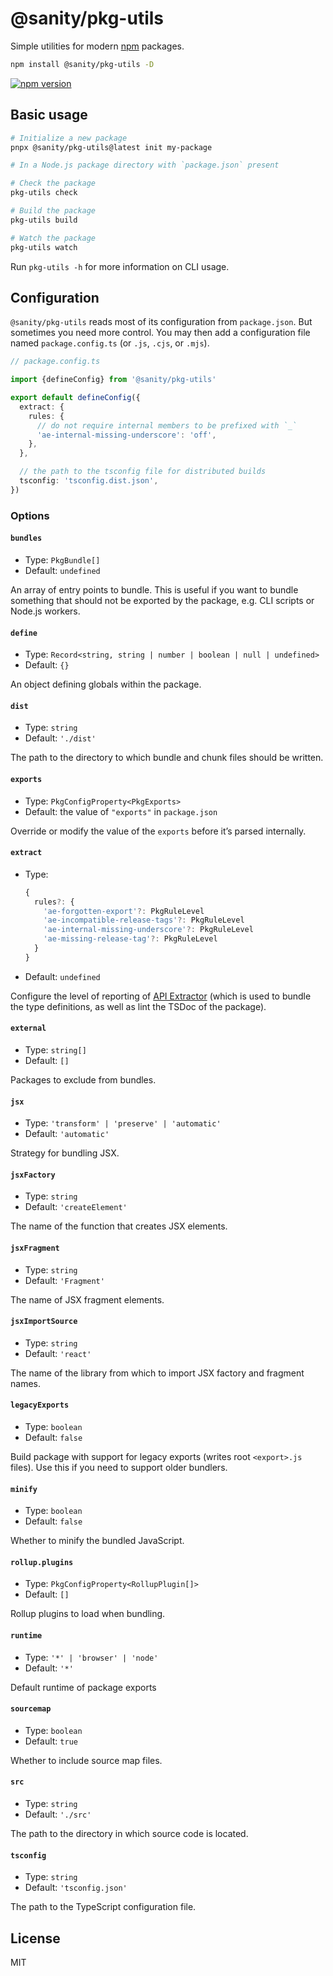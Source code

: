 # @sanity/pkg-utils

Simple utilities for modern [npm](https://www.npmjs.com/) packages.

```sh
npm install @sanity/pkg-utils -D
```

[![npm version](https://img.shields.io/npm/v/@sanity/pkg-utils.svg?style=flat-square)](https://www.npmjs.com/package/@sanity/pkg-utils)

## Basic usage

```sh
# Initialize a new package
pnpx @sanity/pkg-utils@latest init my-package

# In a Node.js package directory with `package.json` present

# Check the package
pkg-utils check

# Build the package
pkg-utils build

# Watch the package
pkg-utils watch
```

Run `pkg-utils -h` for more information on CLI usage.

## Configuration

`@sanity/pkg-utils` reads most of its configuration from `package.json`. But sometimes you need more
control. You may then add a configuration file named `package.config.ts` (or `.js`, `.cjs`, or
`.mjs`).

```ts
// package.config.ts

import {defineConfig} from '@sanity/pkg-utils'

export default defineConfig({
  extract: {
    rules: {
      // do not require internal members to be prefixed with `_`
      'ae-internal-missing-underscore': 'off',
    },
  },

  // the path to the tsconfig file for distributed builds
  tsconfig: 'tsconfig.dist.json',
})
```

### Options

#### `bundles`

- Type: `PkgBundle[]`
- Default: `undefined`

An array of entry points to bundle. This is useful if you want to bundle something that should not
be exported by the package, e.g. CLI scripts or Node.js workers.

#### `define`

- Type: `Record<string, string | number | boolean | null | undefined>`
- Default: `{}`

An object defining globals within the package.

#### `dist`

- Type: `string`
- Default: `'./dist'`

The path to the directory to which bundle and chunk files should be written.

#### `exports`

- Type: `PkgConfigProperty<PkgExports>`
- Default: the value of `"exports"` in `package.json`

Override or modify the value of the `exports` before it’s parsed internally.

#### `extract`

- Type:
  ```ts
  {
    rules?: {
      'ae-forgotten-export'?: PkgRuleLevel
      'ae-incompatible-release-tags'?: PkgRuleLevel
      'ae-internal-missing-underscore'?: PkgRuleLevel
      'ae-missing-release-tag'?: PkgRuleLevel
    }
  }
  ```
- Default: `undefined`

Configure the level of reporting of [API Extractor](https://api-extractor.com/) (which is used to bundle the
type definitions, as well as lint the TSDoc of the package).

#### `external`

- Type: `string[]`
- Default: `[]`

Packages to exclude from bundles.

#### `jsx`

- Type: `'transform' | 'preserve' | 'automatic'`
- Default: `'automatic'`

Strategy for bundling JSX.

#### `jsxFactory`

- Type: `string`
- Default: `'createElement'`

The name of the function that creates JSX elements.

#### `jsxFragment`

- Type: `string`
- Default: `'Fragment'`

The name of JSX fragment elements.

#### `jsxImportSource`

- Type: `string`
- Default: `'react'`

The name of the library from which to import JSX factory and fragment names.

#### `legacyExports`

- Type: `boolean`
- Default: `false`

Build package with support for legacy exports (writes root `<export>.js` files). Use this if you
need to support older bundlers.

#### `minify`

- Type: `boolean`
- Default: `false`

Whether to minify the bundled JavaScript.

#### `rollup.plugins`

- Type: `PkgConfigProperty<RollupPlugin[]>`
- Default: `[]`

Rollup plugins to load when bundling.

#### `runtime`

- Type: `'*' | 'browser' | 'node'`
- Default: `'*'`

Default runtime of package exports

#### `sourcemap`

- Type: `boolean`
- Default: `true`

Whether to include source map files.

#### `src`

- Type: `string`
- Default: `'./src'`

The path to the directory in which source code is located.

#### `tsconfig`

- Type: `string`
- Default: `'tsconfig.json'`

The path to the TypeScript configuration file.

## License

MIT

